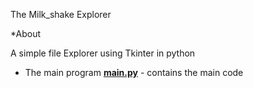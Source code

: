 The Milk_shake Explorer

*About

A simple file Explorer using Tkinter in python

- The main program
	**[main.py](main.py)** - contains the main code 

